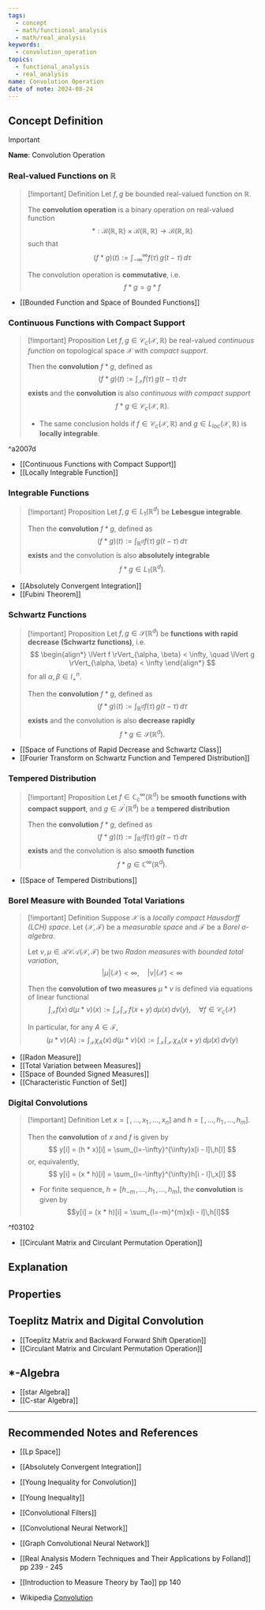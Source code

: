 ```yaml
---
tags:
  - concept
  - math/functional_analysis
  - math/real_analysis
keywords:
  - convolution_operation
topics:
  - functional_analysis
  - real_analysis
name: Convolution Operation
date of note: 2024-08-24
---
```


## Concept Definition

>[!important]
>**Name**: Convolution Operation

### Real-valued Functions on $\mathbb{R}$

>[!important] Definition
>Let $f, g$ be bounded real-valued function on $\mathbb{R}$. 
>
>The **convolution operation** is a binary operation on real-valued function  $$*: \mathcal{B}(\mathbb{R}, \mathbb{R}) \times \mathcal{B}(\mathbb{R}, \mathbb{R}) \to \mathcal{B}(\mathbb{R}, \mathbb{R})$$ such that 
>$$
> (f*g)(t) := \int_{-\infty}^{\infty}f(\tau)\,g(t - \tau)\,d\tau
>$$
>
>The convolution operation is **commutative**, i.e. 
>$$f*g = g*f$$

- [[Bounded Function and Space of Bounded Functions]]

### Continuous Functions with Compact Support

>[!important] Proposition
>Let $f, g \in \mathcal{C}_{c}(\mathcal{X}, \mathbb{R})$ be real-valued *continuous function* on topological space $\mathcal{X}$ with *compact support*. 
>
>Then the **convolution** $f*g$, defined as 
>$$
> (f*g)(t) := \int_{\mathcal{X}}f(\tau)\,g(t - \tau)\,d\tau
>$$
 >**exists** and the **convolution** is also *continuous with compact support* $$f*g \in \mathcal{C}_{c}(\mathcal{X}, \mathbb{R}).$$  
 >
 >- The same conclusion holds if $f\in \mathcal{C}_{c}(\mathcal{X}, \mathbb{R})$ and $g\in L_{\text{loc}}(\mathcal{X}, \mathbb{R})$ is **locally integrable**.

^a2007d

- [[Continuous Functions with Compact Support]]
- [[Locally Integrable Function]]


### Integrable Functions

>[!important] Proposition
>Let $f, g \in L_{1}(\mathbb{R}^d)$ be **Lebesgue integrable**.
>
>Then the **convolution** $f*g$, defined as 
>$$
> (f*g)(t) := \int_{\mathbb{R}^d}f(\tau)\,g(t - \tau)\,d\tau
>$$
 >**exists** and the convolution is also **absolutely integrable** $$f*g \in L_{1}(\mathbb{R}^d).$$  

- [[Absolutely Convergent Integration]]
- [[Fubini Theorem]]


### Schwartz Functions

>[!important] Proposition
>Let $f, g \in  \mathscr{S}(\mathbb{R}^d)$ be **functions with rapid decrease (Schwartz functions)**, i.e.
>$$
>\begin{align*}
>\lVert f \rVert_{\alpha, \beta}  < \infty, \quad \lVert g \rVert_{\alpha, \beta}  < \infty
\end{align*}
>$$
>for all $\alpha, \beta \in I_{+}^n.$
>
>Then the **convolution** $f*g$, defined as 
>$$
> (f*g)(t) := \int_{\mathbb{R}^d}f(\tau)\,g(t - \tau)\,d\tau
>$$
 >**exists** and the convolution is also **decrease rapidly** $$f*g \in  \mathscr{S}(\mathbb{R}^d).$$  



- [[Space of Functions of Rapid Decrease and Schwartz Class]]
- [[Fourier Transform on Schwartz Function and Tempered Distribution]]


### Tempered Distribution

>[!important] Proposition
>Let $f \in \mathbb{C}_{c}^{\infty}(\mathbb{R}^{d})$ be **smooth functions with compact support**, and $g \in \mathscr{S}^{'}(\mathbb{R}^{d})$ be a **tempered distribution**
>
>Then the **convolution** $f*g$, defined as 
>$$
> (f*g)(t) := \int_{\mathbb{R}^d}f(\tau)\,g(t - \tau)\,d\tau
>$$
 >**exists** and the convolution is also **smooth function** $$f*g \in  \mathbb{C}^{\infty}(\mathbb{R}^{d}).$$  


- [[Space of Tempered Distributions]]


### Borel Measure with Bounded Total Variations

>[!important] Definition
>Suppose $\mathcal{X}$ is a *locally compact Hausdorff (LCH) space*. Let  $(\mathcal{X}, \mathscr{F})$ be a *measurable space* and $\mathscr{F}$ be a *Borel $\sigma$-algebra*. 
>
>Let $\nu, \mu\in \mathcal{RCA}(\mathcal{X}, \mathscr{F})$ be two *Radon measures* with *bounded total variation*, $$\lvert \mu \rvert (\mathcal{X}) < \infty, \quad  \lvert \nu \rvert (\mathcal{X}) < \infty$$
>
>Then the **convolution of two measures** $\mu *\nu$ is defined via equations of linear functional
>$$
> \int_{\mathcal{X}} f(x)\, d(\mu * \nu)(x) := \int_{\mathcal{X}}\int_{\mathcal{X}}\,f(x + y)\,d\mu(x)\,d\nu(y), \quad \forall f \in \mathcal{C}_{c}(\mathcal{X})
>$$
>
>In particular, for any $A\in \mathscr{F}$, 
>$$
>(\mu * \nu)(A) := \int_{\mathcal{X}} \chi_{A}(x)\, d(\mu * \nu)(x) := \int_{\mathcal{X}}\int_{\mathcal{X}}\,\chi_{A}(x + y)\,d\mu(x)\,d\nu(y)
>$$


- [[Radon Measure]]
- [[Total Variation between Measures]]
- [[Space of Bounded Signed Measures]]
- [[Characteristic Function of Set]]

### Digital Convolutions

>[!important] Definition
>Let $x= [\,{,}\ldots{,}\,x_{1}\,{,}\ldots{,}\,x_{n}]$ and $h= [\,{,}\ldots{,}\,h_{1}\,{,}\ldots{,}\,h_{m}]$.
>
>Then the **convolution** of $x$ and $f$ is given by 
>$$
>y[i] = (h * x)[i] = \sum_{l=-\infty}^{\infty}x[i - l]\,h[l]
>$$
>or, equivalently,
>$$
>y[i] = (x * h)[i] = \sum_{l=-\infty}^{\infty}h[i - l]\,x[l]
>$$
>- For finite sequence,  $h= [h_{-m}\,{,}\ldots{,}\,h_{1}\,{,}\ldots{,}\,h_{m}]$, the **convolution** is given by $$y[i] = (x * h)[i] = \sum_{l=-m}^{m}x[i - l]\,h[l]$$

^f03102

- [[Circulant Matrix and Circulant Permutation Operation]]


## Explanation


## Properties



## Toeplitz Matrix and Digital Convolution

- [[Toeplitz Matrix and Backward Forward Shift Operation]]
- [[Circulant Matrix and Circulant Permutation Operation]]

## $*$-Algebra

- [[star Algebra]]
- [[C-star Algebra]]



-----------
##  Recommended Notes and References


- [[Lp Space]]
- [[Absolutely Convergent Integration]]
- [[Young Inequality for Convolution]]
- [[Young Inequality]]

- [[Convolutional Filters]]
- [[Convolutional Neural Network]]
- [[Graph Convolutional Neural Network]]


- [[Real Analysis Modern Techniques and Their Applications by Folland]] pp 239 -  245
- [[Introduction to Measure Theory by Tao]] pp 140
- Wikipedia [Convolution](https://en.wikipedia.org/wiki/Convolution)